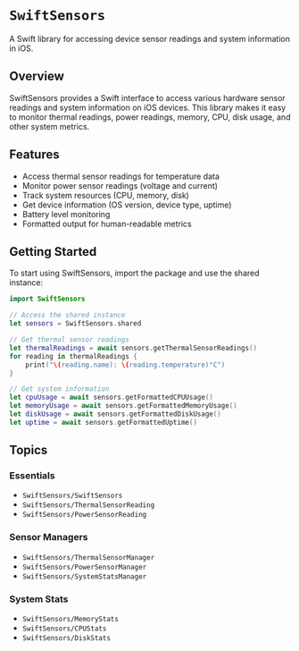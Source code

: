 # ``SwiftSensors``

A Swift library for accessing device sensor readings and system information in iOS.

## Overview

SwiftSensors provides a Swift interface to access various hardware sensor readings and system information on iOS devices. This library makes it easy to monitor thermal readings, power readings, memory, CPU, disk usage, and other system metrics.

## Features

- Access thermal sensor readings for temperature data
- Monitor power sensor readings (voltage and current)
- Track system resources (CPU, memory, disk)
- Get device information (OS version, device type, uptime)
- Battery level monitoring
- Formatted output for human-readable metrics

## Getting Started

To start using SwiftSensors, import the package and use the shared instance:

```swift
import SwiftSensors

// Access the shared instance
let sensors = SwiftSensors.shared

// Get thermal sensor readings
let thermalReadings = await sensors.getThermalSensorReadings()
for reading in thermalReadings {
    print("\(reading.name): \(reading.temperature)°C")
}

// Get system information
let cpuUsage = await sensors.getFormattedCPUUsage()
let memoryUsage = await sensors.getFormattedMemoryUsage()
let diskUsage = await sensors.getFormattedDiskUsage()
let uptime = await sensors.getFormattedUptime()
```

## Topics

### Essentials

- ``SwiftSensors/SwiftSensors``
- ``SwiftSensors/ThermalSensorReading``
- ``SwiftSensors/PowerSensorReading``

### Sensor Managers

- ``SwiftSensors/ThermalSensorManager``
- ``SwiftSensors/PowerSensorManager``
- ``SwiftSensors/SystemStatsManager``

### System Stats

- ``SwiftSensors/MemoryStats``
- ``SwiftSensors/CPUStats``
- ``SwiftSensors/DiskStats``
